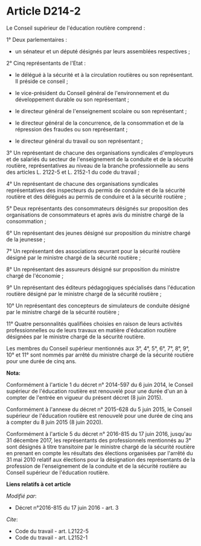 # Article D214-2

Le Conseil supérieur de l'éducation routière comprend :

1° Deux parlementaires :

- un sénateur et un député désignés par leurs assemblées respectives ;

2° Cinq représentants de l'Etat :

- le délégué à la sécurité et à la circulation routières ou son représentant. Il préside ce conseil ;

- le vice-président du Conseil général de l'environnement et du développement durable ou son représentant ;

- le directeur général de l'enseignement scolaire ou son représentant ;

- le directeur général de la concurrence, de la consommation et de la répression des fraudes ou son représentant ;

- le directeur général du travail ou son représentant ;

3° Un représentant de chacune des organisations syndicales d'employeurs et de salariés du secteur de l'enseignement de la
conduite et de la sécurité routière, représentatives au niveau de la branche professionnelle au sens des articles L. 2122-5
et L. 2152-1 du code du travail ;

4° Un représentant de chacune des organisations syndicales représentatives des inspecteurs du permis de conduire et de la
sécurité routière et des délégués au permis de conduire et à la sécurité routière ;

5° Deux représentants des consommateurs désignés sur proposition des organisations de consommateurs et après avis du ministre
chargé de la consommation ;

6° Un représentant des jeunes désigné sur proposition du ministre chargé de la jeunesse ;

7° Un représentant des associations œuvrant pour la sécurité routière désigné par le ministre chargé de la sécurité
routière ;

8° Un représentant des assureurs désigné sur proposition du ministre chargé de l'économie ;

9° Un représentant des éditeurs pédagogiques spécialisés dans l'éducation routière désigné par le ministre chargé de la
sécurité routière ;

10° Un représentant des concepteurs de simulateurs de conduite désigné par le ministre chargé de la sécurité routière ;

11° Quatre personnalités qualifiées choisies en raison de leurs activités professionnelles ou de leurs travaux en matière
d'éducation routière désignées par le ministre chargé de la sécurité routière.

Les membres du Conseil supérieur mentionnés aux 3°, 4°, 5°, 6°, 7°, 8°, 9°, 10° et 11° sont nommés par arrêté du ministre
chargé de la sécurité routière pour une durée de cinq ans.

**Nota:**

Conformément à l'article 1 du décret n° 2014-597 du 6 juin 2014, le Conseil supérieur de l'éducation routière est renouvelé
pour une durée d'un an à compter de l'entrée en vigueur du présent décret (8 juin 2015). 

Conformément à l'annexe du décret n° 2015-628 du 5 juin 2015, le Conseil supérieur de l'éducation routière est renouvelé pour
une durée de cinq ans à compter du 8 juin 2015 (8 juin 2020). 

Conformément à l'article 5 du décret n° 2016-815 du 17 juin 2016, jusqu'au 31 décembre 2017, les représentants des
professionnels mentionnés au 3° sont désignés à titre transitoire par le ministre chargé de la sécurité routière en prenant
en compte les résultats des élections organisées par l'arrêté du 31 mai 2010 relatif aux élections pour la désignation des
représentants de la profession de l'enseignement de la conduite et de la sécurité routière au Conseil supérieur de
l'éducation routière.

**Liens relatifs à cet article**

_Modifié par_:

  - Décret n°2016-815 du 17 juin 2016 - art. 3

_Cite_:

  - Code du travail - art. L2122-5
  - Code du travail - art. L2152-1
